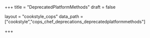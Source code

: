+++
title = "DeprecatedPlatformMethods"
draft = false

layout = "cookstyle_cops"
data_path = ["cookstyle","cops_chef_deprecations_deprecatedplatformmethods"]

+++

<!-- The content of this page is automatically generated from the
cops_chef_deprecations_deprecatedplatformmethods.yml file in github.com/chef/cookstyle/blob/master/docs-chef-io/data/cookstyle/. -->
